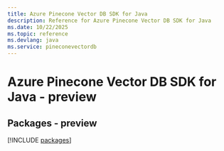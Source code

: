```yaml
---
title: Azure Pinecone Vector DB SDK for Java
description: Reference for Azure Pinecone Vector DB SDK for Java
ms.date: 10/22/2025
ms.topic: reference
ms.devlang: java
ms.service: pineconevectordb
---
```

# Azure Pinecone Vector DB SDK for Java - preview
## Packages - preview
[!INCLUDE [packages](pinecone-vector-db-index.md)]